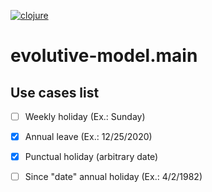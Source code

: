 [![clojure](https://circleci.com/gh/diegosanchez/clojure-evolutive-model.svg?style=shield)](https://app.circleci.com/pipelines/github/diegosanchez/clojure-evolutive-model)

# evolutive-model.main


## Use cases list

- [ ] Weekly holiday (Ex.: Sunday)
- [X] Annual leave (Ex.: 12/25/2020)
- [X] Punctual holiday (arbitrary date)
- [ ] Since "date" annual holiday (Ex.: 4/2/1982)

